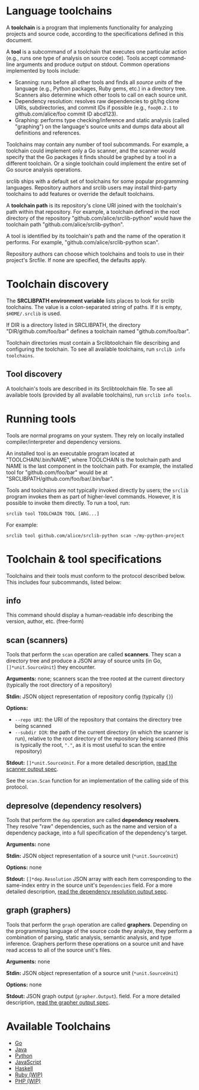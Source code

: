 # Language toolchains

A **toolchain** is a program that implements functionality for analyzing
projects and source code, according to the specifications defined in this
document.

A **tool** is a subcommand of a toolchain that executes one particular action
(e.g., runs one type of analysis on source code). Tools accept command-line
arguments and produce output on stdout. Common operations implemented by tools
include:

* Scanning: runs before all other tools and finds all *source units* of the
  language (e.g., Python packages, Ruby gems, etc.) in a directory tree.
  Scanners also determine which other tools to call on each source unit.
* Dependency resolution: resolves raw dependencies to git/hg clone URIs,
  subdirectories, and commit IDs if possible (e.g., `foo@0.2.1` to
  github.com/alice/foo commit ID abcd123).
* Graphing: performs type checking/inference and static analysis (called
  "graphing") on the language's source units and dumps data about all
  definitions and references.

Toolchains may contain any number of tool subcommands. For example, a toolchain
could implement only a Go scanner, and the scanner would specify that the Go
packages it finds should be graphed by a tool in a different toolchain. Or a
single toolchain could implement the entire set of Go source analysis
operations.

srclib ships with a default set of toolchains for some popular programming languages.
Repository authors and srclib users may install third-party toolchains to add
features or override the default toolchains.

A **toolchain path** is its repository's clone URI joined with the toolchain's
path within that repository. For example, a toolchain defined in the root
directory of the repository "github.com/alice/srclib-python" would have the
toolchain path "github.com/alice/srclib-python".

A tool is identified by its toolchain's path and the name of the operation it
performs. For example, "github.com/alice/srclib-python scan".

Repository authors can choose which toolchains and tools to use in their
project's Srcfile. If none are specified, the defaults apply.


# Toolchain discovery

The **SRCLIBPATH environment variable** lists places to look for srclib toolchains.
The value is a colon-separated string of paths. If it is empty, `$HOME/.srclib`
is used.

If DIR is a directory listed in SRCLIBPATH, the directory
"DIR/github.com/foo/bar" defines a toolchain named "github.com/foo/bar".

Toolchain directories must contain a Srclibtoolchain file describing and configuring the
toolchain. To see all available toolchains, run `srclib info toolchains`.

## Tool discovery

A toolchain's tools are described in its Srclibtoolchain file. To see all
available tools (provided by all available toolchains), run `srclib info tools`.


# Running tools

Tools are normal programs on your system. They rely on locally
installed compiler/interpreter and dependency versions.

An installed tool is an executable program located at "TOOLCHAIN/.bin/NAME",
where TOOLCHAIN is the toolchain path and NAME is the last component in the
toolchain path. For example, the installed tool for "github.com/foo/bar"
would be at "SRCLIBPATH/github.com/foo/bar/.bin/bar".

Tools and toolchains are not typically invoked directly by users; the
`srclib` program invokes them as part of higher-level
commands. However, it is possible to invoke them directly. To run a
tool, run:

```
srclib tool TOOLCHAIN TOOL [ARG...]
```

For example:

```
srclib tool github.com/alice/srclib-python scan ~/my-python-project
```


# Toolchain & tool specifications

Toolchains and their tools must conform to the protocol described
below. This includes four subcommands, listed below:

## info
This command should display a human-readable info describing
the version, author, etc. (free-form)

## scan (scanners)

Tools that perform the `scan` operation are called **scanners**. They scan a
directory tree and produce a JSON array of source units (in Go,
`[]*unit.SourceUnit`) they encounter.

**Arguments:** none; scanners scan the tree rooted at the current directory (typically the root directory of a repository)

**Stdin:** JSON object representation of repository config (typically `{}`)

**Options:**

* `--repo URI`: the URI of the repository that contains the directory tree being
  scanned
* `--subdir DIR`: the path of the current directory (in which the scanner is
  run), relative to the root directory of the repository being scanned (this is
  typically the root, `"."`, as it is most useful to scan the entire
  repository)

**Stdout:** `[]*unit.SourceUnit`. For a more detailed description, [read the scanner output spec](scanner-output.md).

See the `scan.Scan` function for an implementation of the calling side of this
protocol.



## depresolve (dependency resolvers)

Tools that perform the `dep` operation are called **dependency resolvers**. They
resolve "raw" dependencies, such as the name and version of a dependency
package, into a full specification of the dependency's target.

**Arguments:** none

**Stdin:** JSON object representation of a source unit (`*unit.SourceUnit`)

**Options:** none

**Stdout:** `[]*dep.Resolution` JSON array with each item corresponding to the
same-index entry in the source unit's `Dependencies` field. For a more
detailed description, [read the dependency resolution output sepc](dependency-resolution-output.md).

## graph  (graphers)

Tools that perform the `graph` operation are called **graphers**. Depending on
the programming language of the source code they analyze, they perform a
combination of parsing, static analysis, semantic analysis, and type inference.
Graphers perform these operations on a source unit and have read access to all
of the source unit's files.

**Arguments:** none

**Stdin:** JSON object representation of a source unit (`*unit.SourceUnit`)

**Options:** none

**Stdout:** JSON graph output (`grapher.Output`). field. For a more
detailed description, [read the grapher output spec](grapher-output.md).

<!---
TODO(sqs): Can we provide the output of `dep` to the `graph` tool? Usually
graphers have to resolve all of the same deps that `dep` would have to. But
we're already providing a full JSON object on stdin, so making it an array or
sending another object would slightly complicate things.
--->

# Available Toolchains

<!--- Stolen from overview.md. --->

<ul>
  <li><a href="go.md">Go</a></li>
  <li><a href="java.md">Java</a></li>
  <li><a href="python.md">Python</a></li>
  <li><a href="javascript.md">JavaScript</a></li>
  <li><a href="haskell.md">Haskell</a></li>
  <li><a href="ruby.md">Ruby (WIP)</a></li>
  <li><a href="php.md">PHP (WIP)</a></li>

</ul>
